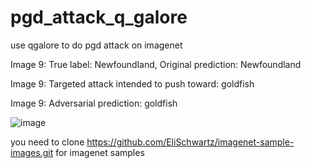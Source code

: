 # pgd_attack_q_galore
use qgalore to do pgd attack on imagenet 

Image 9: True label: Newfoundland, Original prediction: Newfoundland

Image 9: Targeted attack intended to push toward: goldfish

Image 9: Adversarial prediction: goldfish

![image](https://github.com/user-attachments/assets/40c04725-4fd2-4d92-873f-6bc0ec025a15)


you need to clone https://github.com/EliSchwartz/imagenet-sample-images.git for imagenet samples 
